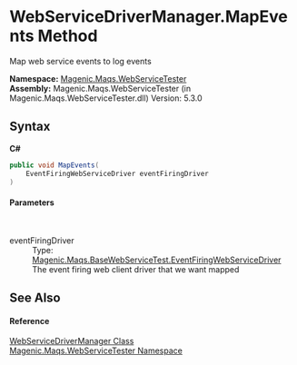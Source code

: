 # WebServiceDriverManager.MapEvents Method 
 

Map web service events to log events

**Namespace:**&nbsp;<a href="MAQS_5/WebServices_AUTOGENERATED/Magenic-Maqs-WebServiceTester_Namespace">Magenic.Maqs.WebServiceTester</a><br />**Assembly:**&nbsp;Magenic.Maqs.WebServiceTester (in Magenic.Maqs.WebServiceTester.dll) Version: 5.3.0

## Syntax

**C#**<br />
``` C#
public void MapEvents(
	EventFiringWebServiceDriver eventFiringDriver
)
```


#### Parameters
&nbsp;<dl><dt>eventFiringDriver</dt><dd>Type: <a href="MAQS_5/WebServices_AUTOGENERATED/EventFiringWebServiceDriver_Class">Magenic.Maqs.BaseWebServiceTest.EventFiringWebServiceDriver</a><br />The event firing web client driver that we want mapped</dd></dl>

## See Also


#### Reference
<a href="MAQS_5/WebServices_AUTOGENERATED/WebServiceDriverManager_Class">WebServiceDriverManager Class</a><br /><a href="MAQS_5/WebServices_AUTOGENERATED/Magenic-Maqs-WebServiceTester_Namespace">Magenic.Maqs.WebServiceTester Namespace</a><br />